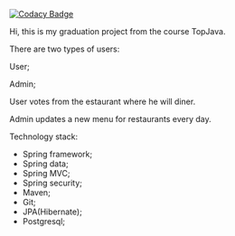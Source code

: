 [![Codacy Badge](https://app.codacy.com/project/badge/Grade/17ff4d9ba25a407f9f50f4583656c0d0)](https://www.codacy.com/gh/Jenia-tyt/graduation_project_topjava/dashboard?utm_source=github.com&amp;utm_medium=referral&amp;utm_content=Jenia-tyt/graduation_project_topjava&amp;utm_campaign=Badge_Grade)

Hi, this is my graduation project from the course TopJava.

There are two types of users:

User;

Admin;

User votes from the estaurant where he will diner.

Admin updates a new menu for restaurants every day.

Technology stack:
- Spring framework;
- Spring data;
- Spring MVC;
- Spring security;
- Maven;
- Git;
- JPA(Hibernate);
- Postgresql;
